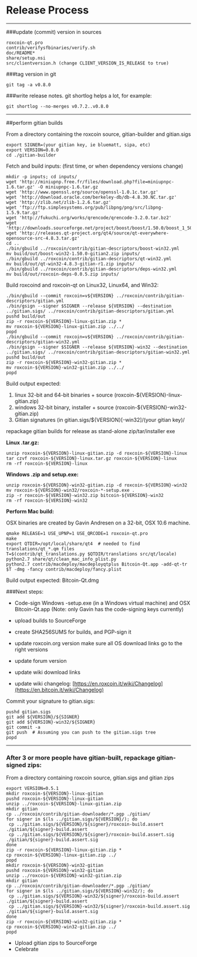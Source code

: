 Release Process
====================

* * *

###update (commit) version in sources


	roxcoin-qt.pro
	contrib/verifysfbinaries/verify.sh
	doc/README*
	share/setup.nsi
	src/clientversion.h (change CLIENT_VERSION_IS_RELEASE to true)

###tag version in git

	git tag -a v0.8.0

###write release notes. git shortlog helps a lot, for example:

	git shortlog --no-merges v0.7.2..v0.8.0

* * *

##perform gitian builds

 From a directory containing the roxcoin source, gitian-builder and gitian.sigs
  
	export SIGNER=(your gitian key, ie bluematt, sipa, etc)
	export VERSION=0.8.0
	cd ./gitian-builder

 Fetch and build inputs: (first time, or when dependency versions change)

	mkdir -p inputs; cd inputs/
	wget 'http://miniupnp.free.fr/files/download.php?file=miniupnpc-1.6.tar.gz' -O miniupnpc-1.6.tar.gz
	wget 'http://www.openssl.org/source/openssl-1.0.1c.tar.gz'
	wget 'http://download.oracle.com/berkeley-db/db-4.8.30.NC.tar.gz'
	wget 'http://zlib.net/zlib-1.2.6.tar.gz'
	wget 'ftp://ftp.simplesystems.org/pub/libpng/png/src/libpng-1.5.9.tar.gz'
	wget 'http://fukuchi.org/works/qrencode/qrencode-3.2.0.tar.bz2'
	wget 'http://downloads.sourceforge.net/project/boost/boost/1.50.0/boost_1_50_0.tar.bz2'
	wget 'http://releases.qt-project.org/qt4/source/qt-everywhere-opensource-src-4.8.3.tar.gz'
	cd ..
	./bin/gbuild ../roxcoin/contrib/gitian-descriptors/boost-win32.yml
	mv build/out/boost-win32-1.50.0-gitian2.zip inputs/
	./bin/gbuild ../roxcoin/contrib/gitian-descriptors/qt-win32.yml
	mv build/out/qt-win32-4.8.3-gitian-r1.zip inputs/
	./bin/gbuild ../roxcoin/contrib/gitian-descriptors/deps-win32.yml
	mv build/out/roxcoin-deps-0.0.5.zip inputs/

 Build roxcoind and roxcoin-qt on Linux32, Linux64, and Win32:
  
	./bin/gbuild --commit roxcoin=v${VERSION} ../roxcoin/contrib/gitian-descriptors/gitian.yml
	./bin/gsign --signer $SIGNER --release ${VERSION} --destination ../gitian.sigs/ ../roxcoin/contrib/gitian-descriptors/gitian.yml
	pushd build/out
	zip -r roxcoin-${VERSION}-linux-gitian.zip *
	mv roxcoin-${VERSION}-linux-gitian.zip ../../
	popd
	./bin/gbuild --commit roxcoin=v${VERSION} ../roxcoin/contrib/gitian-descriptors/gitian-win32.yml
	./bin/gsign --signer $SIGNER --release ${VERSION}-win32 --destination ../gitian.sigs/ ../roxcoin/contrib/gitian-descriptors/gitian-win32.yml
	pushd build/out
	zip -r roxcoin-${VERSION}-win32-gitian.zip *
	mv roxcoin-${VERSION}-win32-gitian.zip ../../
	popd

  Build output expected:

  1. linux 32-bit and 64-bit binaries + source (roxcoin-${VERSION}-linux-gitian.zip)
  2. windows 32-bit binary, installer + source (roxcoin-${VERSION}-win32-gitian.zip)
  3. Gitian signatures (in gitian.sigs/${VERSION}[-win32]/(your gitian key)/

repackage gitian builds for release as stand-alone zip/tar/installer exe

**Linux .tar.gz:**

	unzip roxcoin-${VERSION}-linux-gitian.zip -d roxcoin-${VERSION}-linux
	tar czvf roxcoin-${VERSION}-linux.tar.gz roxcoin-${VERSION}-linux
	rm -rf roxcoin-${VERSION}-linux

**Windows .zip and setup.exe:**

	unzip roxcoin-${VERSION}-win32-gitian.zip -d roxcoin-${VERSION}-win32
	mv roxcoin-${VERSION}-win32/roxcoin-*-setup.exe .
	zip -r roxcoin-${VERSION}-win32.zip bitcoin-${VERSION}-win32
	rm -rf roxcoin-${VERSION}-win32

**Perform Mac build:**

  OSX binaries are created by Gavin Andresen on a 32-bit, OSX 10.6 machine.

	qmake RELEASE=1 USE_UPNP=1 USE_QRCODE=1 roxcoin-qt.pro
	make
	export QTDIR=/opt/local/share/qt4  # needed to find translations/qt_*.qm files
	T=$(contrib/qt_translations.py $QTDIR/translations src/qt/locale)
	python2.7 share/qt/clean_mac_info_plist.py
	python2.7 contrib/macdeploy/macdeployqtplus Bitcoin-Qt.app -add-qt-tr $T -dmg -fancy contrib/macdeploy/fancy.plist

 Build output expected: Bitcoin-Qt.dmg

###Next steps:

* Code-sign Windows -setup.exe (in a Windows virtual machine) and
  OSX Bitcoin-Qt.app (Note: only Gavin has the code-signing keys currently)

* upload builds to SourceForge

* create SHA256SUMS for builds, and PGP-sign it

* update roxcoin.org version
  make sure all OS download links go to the right versions

* update forum version

* update wiki download links

* update wiki changelog: [https://en.roxcoin.it/wiki/Changelog](https://en.bitcoin.it/wiki/Changelog)

Commit your signature to gitian.sigs:

	pushd gitian.sigs
	git add ${VERSION}/${SIGNER}
	git add ${VERSION}-win32/${SIGNER}
	git commit -a
	git push  # Assuming you can push to the gitian.sigs tree
	popd

-------------------------------------------------------------------------

### After 3 or more people have gitian-built, repackage gitian-signed zips:

From a directory containing roxcoin source, gitian.sigs and gitian zips

	export VERSION=0.5.1
	mkdir roxcoin-${VERSION}-linux-gitian
	pushd roxcoin-${VERSION}-linux-gitian
	unzip ../roxcoin-${VERSION}-linux-gitian.zip
	mkdir gitian
	cp ../roxcoin/contrib/gitian-downloader/*.pgp ./gitian/
	for signer in $(ls ../gitian.sigs/${VERSION}/); do
	 cp ../gitian.sigs/${VERSION}/${signer}/roxcoin-build.assert ./gitian/${signer}-build.assert
	 cp ../gitian.sigs/${VERSION}/${signer}/roxcoin-build.assert.sig ./gitian/${signer}-build.assert.sig
	done
	zip -r roxcoin-${VERSION}-linux-gitian.zip *
	cp roxcoin-${VERSION}-linux-gitian.zip ../
	popd
	mkdir roxcoin-${VERSION}-win32-gitian
	pushd roxcoin-${VERSION}-win32-gitian
	unzip ../roxcoin-${VERSION}-win32-gitian.zip
	mkdir gitian
	cp ../roxcoin/contrib/gitian-downloader/*.pgp ./gitian/
	for signer in $(ls ../gitian.sigs/${VERSION}-win32/); do
	 cp ../gitian.sigs/${VERSION}-win32/${signer}/roxcoin-build.assert ./gitian/${signer}-build.assert
	 cp ../gitian.sigs/${VERSION}-win32/${signer}/roxcoin-build.assert.sig ./gitian/${signer}-build.assert.sig
	done
	zip -r roxcoin-${VERSION}-win32-gitian.zip *
	cp roxcoin-${VERSION}-win32-gitian.zip ../
	popd

- Upload gitian zips to SourceForge
- Celebrate 
